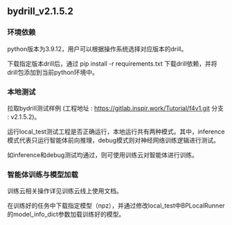 ## bydrill_v2.1.5.2
### 环境依赖

python版本为3.9.12，用户可以根据操作系统选择对应版本的drill。

下载指定版本drill后，通过 pip install -r requirements.txt 下载drill依赖，并将drill包添加到当前python环境中。

### 本地测试

拉取bydrill测试样例
(工程地址 : https://gitlab.inspir.work/Tutorial/f4v1.git 分支 : v2.1.5.2)。

运行local_test测试工程是否正确运行，本地运行共有两种模式。其中，inference模式代表只运行智能体前向推理，debug模式则对神经网络训练逻辑进行测试。

如inference和debug测试均通过，则可使用训练云对智能体进行训练。

### 智能体训练与模型加载

训练云相关操作详见训练云线上使用文档。

在训练好的任务中下载指定模型（npz），并通过修改local_test中BPLocalRunner的model_info_dict参数加载训练好的模型。